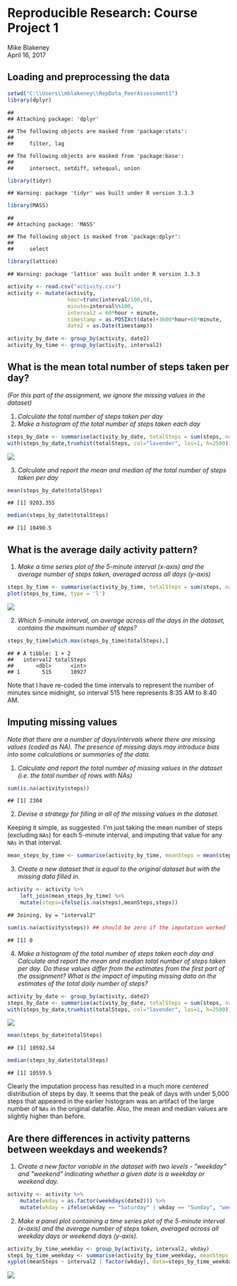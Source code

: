 # Reproducible Research: Course Project 1
Mike Blakeney  
April 16, 2017  



## Loading and preprocessing the data


```r
setwd("C:\\Users\\mblakeney\\RepData_PeerAssessment1")
library(dplyr)
```

```
## 
## Attaching package: 'dplyr'
```

```
## The following objects are masked from 'package:stats':
## 
##     filter, lag
```

```
## The following objects are masked from 'package:base':
## 
##     intersect, setdiff, setequal, union
```

```r
library(tidyr)
```

```
## Warning: package 'tidyr' was built under R version 3.3.3
```

```r
library(MASS)
```

```
## 
## Attaching package: 'MASS'
```

```
## The following object is masked from 'package:dplyr':
## 
##     select
```

```r
library(lattice)
```

```
## Warning: package 'lattice' was built under R version 3.3.3
```


```r
activity <- read.csv("activity.csv")
activity <- mutate(activity, 
                   hour=trunc(interval/100,0), 
                   minute=interval%%100,
                   interval2 = 60*hour + minute,
                   timestamp = as.POSIXct(date)+3600*hour+60*minute,
                   date2 = as.Date(timestamp))

activity_by_date <- group_by(activity, date2)
activity_by_time <- group_by(activity, interval2)
```

## What is the mean total number of steps taken per day?

*(For this part of the assignment, we ignore the missing values in the dataset)*

1. *Calculate the total number of steps taken per day*
2. *Make a histogram of the total number of steps taken each day*


```r
steps_by_date <- summarise(activity_by_date, totalSteps = sum(steps, na.rm = TRUE))
with(steps_by_date,truehist(totalSteps, col="lavender", las=1, h=2500))
```

![](PA1_template_files/figure-html/unnamed-chunk-3-1.png)<!-- -->

3. *Calculate and report the mean and median of the total number of steps taken per day*


```r
mean(steps_by_date$totalSteps)
```

```
## [1] 9203.355
```

```r
median(steps_by_date$totalSteps)
```

```
## [1] 10490.5
```

## What is the average daily activity pattern?

1. *Make a time series plot of the 5-minute interval (x-axis) and the average number of steps taken, averaged across all days (y-axis)*


```r
steps_by_time <- summarise(activity_by_time, totalSteps = sum(steps, na.rm = TRUE))
plot(steps_by_time, type = 'l')
```

![](PA1_template_files/figure-html/unnamed-chunk-5-1.png)<!-- -->

2. *Which 5-minute interval, on average across all the days in the dataset, contains the maximum number of steps?*


```r
steps_by_time[which.max(steps_by_time$totalSteps),]
```

```
## # A tibble: 1 × 2
##   interval2 totalSteps
##       <dbl>      <int>
## 1       515      10927
```

Note that I have re-coded the time intervals to represent the number of minutes since midnight, so interval 515 here represents 8:35 AM to 8:40 AM.

## Imputing missing values

*Note that there are a number of days/intervals where there are missing values (coded as NA). The presence of missing days may introduce bias into some calculations or summaries of the data.*

1. *Calculate and report the total number of missing values in the dataset (i.e. the total number of rows with NAs)*


```r
sum(is.na(activity$steps))
```

```
## [1] 2304
```

2. *Devise a strategy for filling in all of the missing values in the dataset.*

Keeping it simple, as suggested. I'm just taking the mean number of steps (excluding `NAs`) for each 5-minute interval, and imputing that value for any `NAs` in that interval.


```r
mean_steps_by_time <- summarise(activity_by_time, meanSteps = mean(steps, na.rm = TRUE))
```

3. *Create a new dataset that is equal to the original dataset but with the missing data filled in.*


```r
activity <- activity %>%
    left_join(mean_steps_by_time) %>%
    mutate(steps=ifelse(is.na(steps),meanSteps,steps))
```

```
## Joining, by = "interval2"
```

```r
sum(is.na(activity$steps)) ## should be zero if the imputation worked
```

```
## [1] 0
```

4. *Make a histogram of the total number of steps taken each day and Calculate and report the mean and median total number of steps taken per day. Do these values differ from the estimates from the first part of the assignment? What is the impact of imputing missing data on the estimates of the total daily number of steps?*


```r
activity_by_date <- group_by(activity, date2)
steps_by_date <- summarise(activity_by_date, totalSteps = sum(steps, na.rm = TRUE))
with(steps_by_date,truehist(totalSteps, col="lavender", las=1, h=2500))
```

![](PA1_template_files/figure-html/unnamed-chunk-10-1.png)<!-- -->

```r
mean(steps_by_date$totalSteps)
```

```
## [1] 10592.54
```

```r
median(steps_by_date$totalSteps)
```

```
## [1] 10559.5
```

Clearly the imputation process has resulted in a much more *centered* distribution of steps by day. It seems that the peak of days with under 5,000 steps that appeared in the earlier histogram was an artifact of the large number of `NAs` in the original datafile. Also, the mean and median values are slightly higher than before.

## Are there differences in activity patterns between weekdays and weekends?

1. *Create a new factor variable in the dataset with two levels - "weekday" and "weekend" indicating whether a given date is a weekday or weekend day.*


```r
activity <- activity %>%
    mutate(wkday = as.factor(weekdays(date2))) %>%
    mutate(wkday = ifelse(wkday == "Saturday" | wkday == "Sunday", "weekend", "weekday"))
```

2. *Make a panel plot containing a time series plot of the 5-minute interval (x-axis) and the average number of steps taken, averaged across all weekday days or weekend days (y-axis).*


```r
activity_by_time_weekday <- group_by(activity, interval2, wkday)
steps_by_time_weekday <- summarise(activity_by_time_weekday, meanSteps = mean(steps, na.rm = TRUE))
xyplot(meanSteps ~ interval2 | factor(wkday), data=steps_by_time_weekday, type="l")
```

![](PA1_template_files/figure-html/unnamed-chunk-12-1.png)<!-- -->
